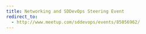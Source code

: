 ```yaml
---
title: Networking and SDDevOps Steering Event
redirect_to:
  - http://www.meetup.com/sddevops/events/85056962/
---
```

